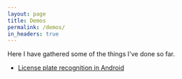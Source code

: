 ```yaml
---
layout: page
title: Demos
permalink: /demos/
in_headers: true
---
```


Here I have gathered some of the things I've done so far.

* [License plate recognition in Android][license-plate]


[license-plate]: https://youtu.be/dP8wLfsV3kg
